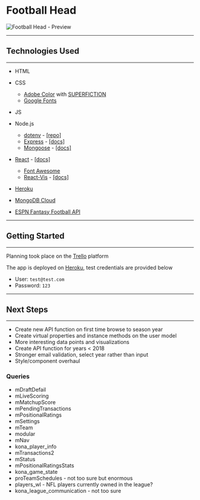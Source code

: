 # Football Head

![Football Head - Preview](https://i.imgur.com/XM5pXUw.png)

---

## Technologies Used

---

- HTML
- CSS
  - [Adobe Color](https://color.adobe.com/trends) with [SUPERFICTION](https://www.behance.net/gallery/111100957/Energyplus-Collaboration-Goods)
  - [Google Fonts](https://fonts.google.com/)
- JS
- Node.js

  - [dotenv](https://www.npmjs.com/package/dotenv) - [[repo]](https://github.com/motdotla/dotenv#readme)
  - [Express](https://www.npmjs.com/package/express) - [[docs]](http://expressjs.com/en/4x/api.html)
  - [Mongoose](https://www.npmjs.com/package/mongoose) - [[docs]](https://mongoosejs.com/docs/guide.html)

- [React](https://reactjs.org/) - [[docs]](https://reactjs.org/docs/getting-started.html)
  - [Font Awesome](https://fontawesome.com/how-to-use/on-the-web/using-with/react)
  - [React-Vis](https://github.com/uber/react-vis) - [[docs]](http://uber.github.io/react-vis/documentation/welcome-to-react-vis)

- [Heroku](https://www.heroku.com/)

- [MongoDB Cloud](https://www.mongodb.com/cloud)

- [ESPN Fantasy Football API](https://www.espn.com/apis/devcenter/overview.html)

---

## Getting Started

---

Planning took place on the [Trello](https://trello.com/b/tRo19vkS/football-head) platform

The app is deployed on [Heroku](https://footballhead.herokuapp.com/), test credentials are provided below

- User: `test@test.com`
- Password: `123`

---

## Next Steps

---

- Create new API function on first time browse to season year
- Create virtual properties and instance methods on the user model
- More interesting data points and visualizations
- Create API function for years < 2018
- Stronger email validation, select year rather than input
- Style/component overhaul

### Queries

- mDraftDefail
- mLiveScoring
- mMatchupScore
- mPendingTransactions
- mPositionalRatings
- mSettings
- mTeam
- modular
- mNav
- kona_player_info
- mTransactions2
- mStatus
- mPositionalRatingsStats
- kona_game_state
- proTeamSchedules - not too sure but enormous
- players_wl - NFL players currently owned in the league?
- kona_league_communication - not too sure

